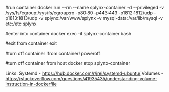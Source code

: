 #run container
docker run --rm --name splynx-container -d --privileged -v /sys/fs/cgroup:/sys/fs/cgroup:ro -p80:80 -p443:443 -p1812:1812/udp -p1813:1813/udp -v splynx:/var/www/splynx -v mysql-data:/var/lib/mysql -v etc:/etc  splynx

#enter into container
docker exec -it splynx-container bash

#exit from container
exit

#turn off container !from container!
poweroff

#turn off container from host
docker stop splynx-container


Links:
Systemd - https://hub.docker.com/r/jrei/systemd-ubuntu/
Volumes - https://stackoverflow.com/questions/41935435/understanding-volume-instruction-in-dockerfile
